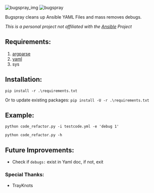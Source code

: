 ![bugspray_img](https://funkyimg.com/i/36qvF.png) ![bugspray](https://funkyimg.com/i/36qh3.png)

Bugspray cleans up Ansible YAML Files and mass removes debugs.

*This is a personal project not affiliated with the [Ansible](https://github.com/ansible/ansible) Project*

## Requirements:

1. [argparse](https://pypi.org/project/argparse/) 
2. [yaml](https://pypi.org/project/PyYAML/)
3. sys

## Installation:

`
pip install -r .\requirements.txt
`

Or to update existing packages:
`
pip install -U -r .\requirements.txt
`

## Example:

`python code_refactor.py -i testcode.yml -e 'debug 1'
`

`python code_refactor.py -h
`
## Future Improvements:
- Check if `debugs:` exist in Yaml doc, if not, exit


### Special Thanks:
- TrayKnots 
